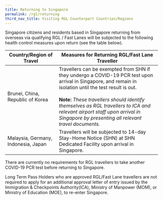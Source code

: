 ```yaml
---
title: Returning to Singapore
permalink: /rgl/returning
third_nav_title: Visiting RGL Counterpart Countries/Regions
---
```


Singapore citizens and residents based in Singapore returning from overseas via qualifying RGL / Fast Lanes will be subjected to the following health control measures upon return (see the table below).

|Country/Region of Travel | Measures for Returning RGL/Fast Lane Traveller |
|----------------------|--------------------------------|
| Brunei, China, Republic of Korea | Travellers can be exempted from SHN if they undergo a COVID-19 PCR test upon arrival in Singapore, and remain in isolation until the test result is out. <br><br> **Note:** *These travellers should identify themselves as RGL travellers to ICA and relevant airport staff upon arrival in Singapore by presenting all relevant travel documents.*  |
| Malaysia, Germany, Indonesia, Japan |Travellers will be subjected to 14-day Stay-Home Notice (SHN) at SHN Dedicated Facility upon arrival in Singapore. |

There are currently no requirements for RGL travellers to take another COVID-19 PCR test before returning to Singapore.  

Long Term Pass Holders who are approved RGL/Fast Lane travellers are not required to apply for an additional approval letter of entry issued by the Immigration & Checkpoints Authority(ICA), Ministry of Manpower (MOM), or Ministry of Education (MOE), to re-enter Singapore.

